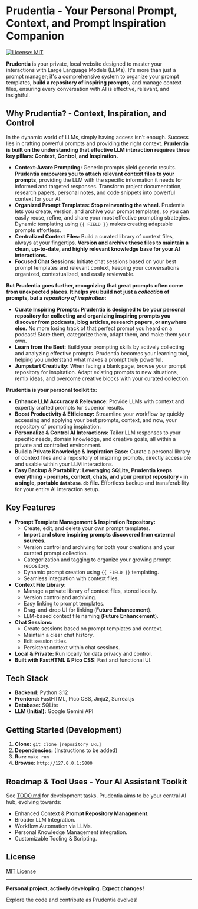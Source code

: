 # Prudentia - Your Personal Prompt, Context, and **Prompt Inspiration** Companion

[![License: MIT](https://img.shields.io/badge/License-MIT-yellow.svg)](https://opensource.org/licenses/MIT)

**Prudentia** is your private, local website designed to master your interactions with Large Language Models (LLMs). It's more than just a prompt manager; it's a comprehensive system to organize your prompt templates, **build a repository of inspiring prompts**, and manage context files, ensuring every conversation with AI is effective, relevant, and insightful.

## Why Prudentia? - Context, Inspiration, and Control

In the dynamic world of LLMs, simply having access isn't enough. Success lies in crafting powerful prompts and providing the right context. **Prudentia is built on the understanding that effective LLM interaction requires three key pillars: Context, Control, and Inspiration.**

*   **Context-Aware Prompting:**  Generic prompts yield generic results. **Prudentia empowers you to attach relevant context files to your prompts**, providing the LLM with the specific information it needs for informed and targeted responses.  Transform project documentation, research papers, personal notes, and code snippets into powerful context for your AI.
*   **Organized Prompt Templates:**  **Stop reinventing the wheel.** Prudentia lets you create, version, and archive your prompt templates, so you can easily reuse, refine, and share your most effective prompting strategies.  Dynamic templating using `{{ FIELD }}` makes creating adaptable prompts effortless.
*   **Centralized Context Files:**  Build a curated library of context files, always at your fingertips.  **Version and archive these files to maintain a clean, up-to-date, and highly relevant knowledge base for your AI interactions.**
*   **Focused Chat Sessions:**  Initiate chat sessions based on your best prompt templates and relevant context, keeping your conversations organized, contextualized, and easily reviewable.

**But Prudentia goes further, recognizing that great prompts often come from unexpected places.  It helps you build not just a *collection* of prompts, but a *repository of inspiration*:**

*   **Curate Inspiring Prompts:**  **Prudentia is designed to be your personal repository for collecting and organizing inspiring prompts you discover from podcasts, blog articles, research papers, or anywhere else.**  No more losing track of that perfect prompt you heard on a podcast!  Store them, categorize them, adapt them, and make them your own.
*   **Learn from the Best:**  Build your prompting skills by actively collecting and analyzing effective prompts. Prudentia becomes your learning tool, helping you understand what makes a prompt truly powerful.
*   **Jumpstart Creativity:**  When facing a blank page, browse your prompt repository for inspiration.  Adapt existing prompts to new situations, remix ideas, and overcome creative blocks with your curated collection.

**Prudentia is your personal toolkit to:**

*   **Enhance LLM Accuracy & Relevance:** Provide LLMs with context and expertly crafted prompts for superior results.
*   **Boost Productivity & Efficiency:** Streamline your workflow by quickly accessing and applying your best prompts, context, and now, your repository of prompting inspiration.
*   **Personalize & Control AI Interactions:** Tailor LLM responses to your specific needs, domain knowledge, and creative goals, all within a private and controlled environment.
*   **Build a Private Knowledge & Inspiration Base:** Curate a personal library of context files and a repository of inspiring prompts, directly accessible and usable within your LLM interactions.
*   **Easy Backup & Portability:**  **Leveraging SQLite, Prudentia keeps everything - prompts, context, chats, and your prompt repository - in a single, portable `database.db` file.**  Effortless backup and transferability for your entire AI interaction setup.

## Key Features

*   **Prompt Template Management & Inspiration Repository:**
    *   Create, edit, and delete your own prompt templates.
    *   **Import and store inspiring prompts discovered from external sources.**
    *   Version control and archiving for both your creations and your curated prompt collection.
    *   Categorization and tagging to organize your growing prompt repository.
    *   Dynamic prompt creation using `{{ FIELD }}` templating.
    *   Seamless integration with context files.
*   **Context File Library:**
    *   Manage a private library of context files, stored locally.
    *   Version control and archiving.
    *   Easy linking to prompt templates.
    *   Drag-and-drop UI for linking (**Future Enhancement**).
    *   LLM-based context file naming (**Future Enhancement**).
*   **Chat Sessions:**
    *   Create sessions based on prompt templates and context.
    *   Maintain a clear chat history.
    *   Edit session titles.
    *   Persistent context within chat sessions.
*   **Local & Private:**  Run locally for data privacy and control.
*   **Built with FastHTML & Pico CSS:** Fast and functional UI.

## Tech Stack

*   **Backend:** Python 3.12
*   **Frontend:** FastHTML, Pico CSS, Jinja2, Surreal.js
*   **Database:** SQLite
*   **LLM (Initial):** Google Gemini API

## Getting Started (Development)

1.  **Clone:** `git clone [repository URL]`
2.  **Dependencies:** (Instructions to be added)
3.  **Run:** `make run`
4.  **Browse:** `http://127.0.0.1:5000`

## Roadmap & Tool Uses - Your AI Assistant Toolkit

See [TODO.md](TODO.md) for development tasks. Prudentia aims to be your central AI hub, evolving towards:

*   Enhanced Context & **Prompt Repository Management**.
*   Broader LLM Integration.
*   Workflow Automation via LLMs.
*   Personal Knowledge Management integration.
*   Customizable Tooling & Scripting.

## License

[MIT License](LICENSE)

---

**Personal project, actively developing. Expect changes!**

Explore the code and contribute as Prudentia evolves!
